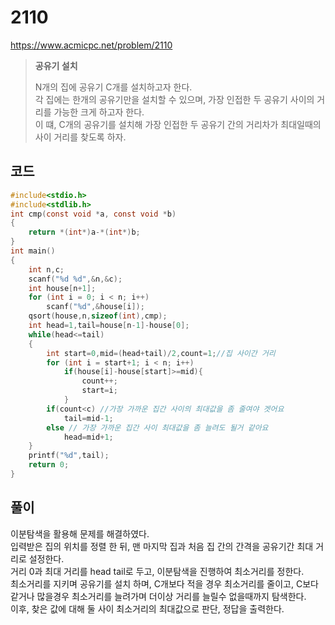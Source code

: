 # 2110
https://www.acmicpc.net/problem/2110
>**공유기 설치**
>
>N개의 집에 공유기 C개를 설치하고자 한다.<br>
>각 집에는 한개의 공유기만을 설치할 수 있으며, 가장 인접한 두 공유기 사이의 거리를 가능한 크게 하고자 한다.<br>
>이 떄, C개의 공유기를 설치해 가장 인접한 두 공유기 간의 거리차가 최대일때의 사이 거리를 찾도록 하자.<br>
## 코드
```c
#include<stdio.h>
#include<stdlib.h>
int cmp(const void *a, const void *b)
{
    return *(int*)a-*(int*)b;
}
int main()
{
    int n,c;
    scanf("%d %d",&n,&c);
    int house[n+1];
    for (int i = 0; i < n; i++)
        scanf("%d",&house[i]);
    qsort(house,n,sizeof(int),cmp);
    int head=1,tail=house[n-1]-house[0];
    while(head<=tail)
    {
        int start=0,mid=(head+tail)/2,count=1;//집 사이간 거리
        for (int i = start+1; i < n; i++)
            if(house[i]-house[start]>=mid){
                count++;
                start=i;
            }
        if(count<c) //가장 가까운 집간 사이의 최대값을 좀 줄여야 겟어요
            tail=mid-1;
        else // 가장 가까운 집간 사이 최대값을 좀 늘려도 될거 같아요
            head=mid+1;
    }
    printf("%d",tail);
    return 0;
}
```
## 풀이
이분탐색을 활용해 문제를 해결하였다.<br>
입력받은 집의 위치를 정렬 한 뒤, 맨 마지막 집과 처음 집 간의 간격을 공유기간 최대 거리로 설정한다.<br>
거리 0과 최대 거리를 head tail로 두고, 이분탐색을 진행하여 최소거리를 정한다.<br>
최소거리를 지키며 공유기를 설치 하며, C개보다 적을 경우 최소거리를 줄이고, C보다 같거나 많을경우 최소거리를 늘려가며 더이상 거리를 늘릴수 없을때까지 탐색한다.<br>
이후, 찾은 값에 대해 둘 사이 최소거리의 최대값으로 판단, 정답을 출력한다.<br>
